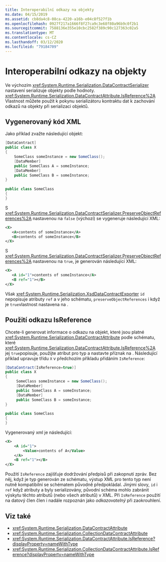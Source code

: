 ```yaml
---
title: Interoperabilní odkazy na objekty
ms.date: 04/15/2019
ms.assetid: cb8da4c8-08ca-4220-a16b-e04c8f527f1b
ms.openlocfilehash: 0927f217a1666f8f27ca9c3e68f80a96b9c0f2b1
ms.sourcegitcommit: 7588136e355e10cbc2582f389c90c127363c02a5
ms.translationtype: MT
ms.contentlocale: cs-CZ
ms.lasthandoff: 03/12/2020
ms.locfileid: "79184709"
---
```

# <a name="interoperable-object-references"></a>Interoperabilní odkazy na objekty
Ve výchozím <xref:System.Runtime.Serialization.DataContractSerializer> nastavení serializuje objekty podle hodnoty. <xref:System.Runtime.Serialization.DataContractAttribute.IsReference%2A> Vlastnost můžete použít k pokynu serializátoru kontraktu dat k zachování odkazů na objekty při serializaci objektů.  
  
## <a name="generated-xml"></a>Vygenerovaný kód XML  
 Jako příklad zvažte následující objekt:  
  
```csharp  
[DataContract]  
public class X  
{  
    SomeClass someInstance = new SomeClass();  
    [DataMember]  
    public SomeClass A = someInstance;  
    [DataMember]  
    public SomeClass B = someInstance;  
}  
  
public class SomeClass
{  
}  
```  
  
 S <xref:System.Runtime.Serialization.DataContractSerializer.PreserveObjectReferences%2A> nastavenou na `false` (výchozí) se vygeneruje následující XML:  
  
```xml  
<X>  
   <A>contents of someInstance</A>  
   <B>contents of someInstance</B>  
</X>  
```  
  
 S <xref:System.Runtime.Serialization.DataContractSerializer.PreserveObjectReferences%2A> nastavenou na `true`, je generován následující XML:  
  
```xml  
<X>  
   <A id="1">contents of someInstance</A>  
   <B ref="1"></B>  
</X>  
```  
  
 Však <xref:System.Runtime.Serialization.XsdDataContractExporter> `id` nepopisuje atributy `ref` a v jeho schématu, `preserveObjectReferences` i když je `true`vlastnost nastavena na .  
  
## <a name="using-isreference"></a>Použití odkazu IsReference  
 Chcete-li generovat informace o odkazu na objekt, které jsou platné <xref:System.Runtime.Serialization.DataContractAttribute> podle schématu, které <xref:System.Runtime.Serialization.DataContractAttribute.IsReference%2A> jej `true`popisuje, použijte atribut pro typ a nastavte příznak na . Následující příklad upravuje třídu `X` v předchozím příkladu přidáním `IsReference`:  
  
```csharp
[DataContract(IsReference=true)]
public class X
{  
     SomeClass someInstance = new SomeClass();
     [DataMember]
     public SomeClass A = someInstance;
     [DataMember]
     public SomeClass B = someInstance;
}
  
public class SomeClass
{
}  
````

 Vygenerovaný xml je následující:  

```xml
<X>  
    <A id="1">
        <Value>contents of A</Value>  
    </A>
    <B ref="1"></B>  
</X>
```  
  
 Použití `IsReference` zajišťuje dodržování předpisů při zakopnutí zpráv. Bez něj, když je typ generován ze schématu, výstup XML pro tento typ není nutně kompatibilní se schématem původně předpokládal. Jinými slovy, `id` i `ref` když atributy a byly serializovány, původní schéma mohlo zabránit výskytu těchto atributů (nebo všech atributů) v XML. Při `IsReference` použití na datový člen člen i nadále rozpoznán jako *odkazovatelný* při zaokrouhlení.  
  
## <a name="see-also"></a>Viz také

- <xref:System.Runtime.Serialization.DataContractAttribute>
- <xref:System.Runtime.Serialization.CollectionDataContractAttribute>
- <xref:System.Runtime.Serialization.DataContractAttribute.IsReference?displayProperty=nameWithType>
- <xref:System.Runtime.Serialization.CollectionDataContractAttribute.IsReference?displayProperty=nameWithType>
